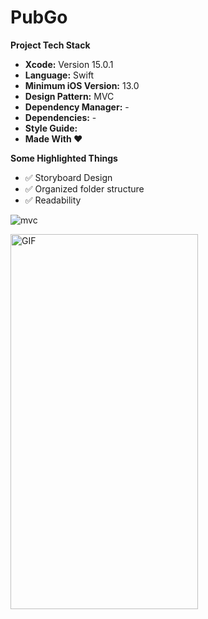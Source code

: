 # PubGo
**Project Tech Stack**
- **Xcode:** Version 15.0.1
- **Language:** Swift
- **Minimum iOS Version:** 13.0
- **Design Pattern:** MVC
- **Dependency Manager:** -
- **Dependencies:** -
- **Style Guide:**
- **Made With ❤️**

**Some Highlighted Things**
- ✅ Storyboard Design
- ✅ Organized folder structure
- ✅ Readability

![mvc](https://github.com/furkanfatihkok/puanli-odevler/assets/113316242/3092eb76-45c4-4ba9-b40f-0a37b07406af)

<img src="https://github.com/furkanfatihkok/puanli-odevler/assets/113316242/3884bcf5-280c-4b78-8d7f-933dec227b2c" alt="GIF" width="300" height="600">

